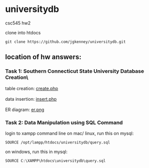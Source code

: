 # universitydb
csc545 hw2

clone into htdocs

    git clone https://github.com/jgkenney/universitydb.git

## location of hw answers:

### Task 1: Southern Connecticut State University Database Creation\
table creation: [create.php](https://github.com/jgkenney/universitydb/tree/master/php/create.php)\
\
data insertion: [insert.php](https://github.com/jgkenney/universitydb/tree/master/php/insert.php)\
\
ER diagram: [er.png](https://github.com/jgkenney/universitydb/tree/master/er.png)

### Task 2: Data Manipulation using SQL Command
login to xampp command line
on mac/ linux, run this on mysql:

    SOURCE /opt/lampp/htdocs/universitydb/query.sql
    
on windows, run this in mysql:

    SOURCE C:\XAMPP\htdocs\universitydb\query.sql

